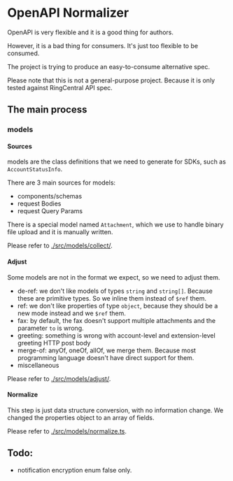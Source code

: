 # OpenAPI Normalizer

OpenAPI is very flexible and it is a good thing for authors.

However, it is a bad thing for consumers. It's just too flexible to be consumed.

The project is trying to produce an easy-to-consume alternative spec.

Please note that this is not a general-purpose project. Because it is only tested against RingCentral API spec.

## The main process

### models

#### Sources

models are the class definitions that we need to generate for SDKs, such as `AccountStatusInfo`.

There are 3 main sources for models:

- components/schemas
- request Bodies
- request Query Params

There is a special model named `Attachment`, which we use to handle binary file upload and it is manually written.

Please refer to [./src/models/collect/](./src/models/collect/).

#### Adjust

Some models are not in the format we expect, so we need to adjust them.

- de-ref: we don't like models of types `string` and `string[]`. Because these are primitive types. So we inline them instead of `$ref` them. 
- ref: we don't like properties of type `object`, because they should be a new mode instead and we `$ref` them.
- fax: by default, the fax doesn't support multiple attachments and the parameter `to` is wrong.
- greeting: something is wrong with account-level and extension-level greeting HTTP post body
- merge-of: anyOf, oneOf, allOf, we merge them. Because most programming language doesn't have direct support for them.
- miscellaneous

Please refer to [./src/models/adjust/](./src/models/adjust/).


#### Normalize

This step is just data structure conversion, with no information change. We changed the properties object to an array of fields.

Please refer to [./src/models/normalize.ts](./src/models/normalize.ts).


## Todo:

- notification encryption enum false only.
